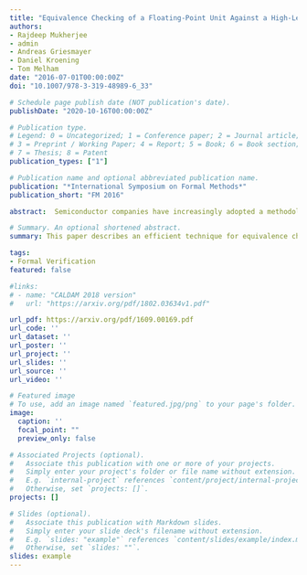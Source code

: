 ```yaml
---
title: "Equivalence Checking of a Floating-Point Unit Against a High-Level C Model"
authors:
- Rajdeep Mukherjee
- admin
- Andreas Griesmayer
- Daniel Kroening
- Tom Melham
date: "2016-07-01T00:00:00Z"
doi: "10.1007/978-3-319-48989-6_33"

# Schedule page publish date (NOT publication's date).
publishDate: "2020-10-16T00:00:00Z"

# Publication type.
# Legend: 0 = Uncategorized; 1 = Conference paper; 2 = Journal article;
# 3 = Preprint / Working Paper; 4 = Report; 5 = Book; 6 = Book section;
# 7 = Thesis; 8 = Patent
publication_types: ["1"]

# Publication name and optional abbreviated publication name.
publication: "*International Symposium on Formal Methods*"
publication_short: "FM 2016"

abstract:  Semiconductor companies have increasingly adopted a methodology that starts with a system-level design specification in C/C++/SystemC. This model is extensively simulated to ensure correct functionality and performance. Later, a Register Transfer Level (RTL) implementation is created in Verilog, either manually by a designer or automatically by a high-level synthesis tool. It is essential to check that the C and Verilog programs are consistent. In this paper, we present a two-step approach, embodied in two equivalence checking tools, VERIFOX and HW-CBMC, to validate designs at the software and RTL levels, respectively. VERIFOX is used for equivalence checking of an untimed software model in C against a high-level reference model in C. HW-CBMC verifies the equivalence of a Verilog RTL implementation against an untimed software model in C. To evaluate our tools, we applied them to a commercial floating-point arithmetic unit (FPU) from ARM and an open-source dual-path floating-point adder. 

# Summary. An optional shortened abstract.
summary: This paper describes an efficient technique for equivalence checking of a real-world Floating Point Unit.

tags:
- Formal Verification
featured: false

#links:
# - name: "CALDAM 2018 version"
#   url: "https://arxiv.org/pdf/1802.03634v1.pdf"

url_pdf: https://arxiv.org/pdf/1609.00169.pdf
url_code: ''
url_dataset: ''
url_poster: ''
url_project: ''
url_slides: ''
url_source: ''
url_video: ''

# Featured image
# To use, add an image named `featured.jpg/png` to your page's folder. 
image:
  caption: ''
  focal_point: ""
  preview_only: false

# Associated Projects (optional).
#   Associate this publication with one or more of your projects.
#   Simply enter your project's folder or file name without extension.
#   E.g. `internal-project` references `content/project/internal-project/index.md`.
#   Otherwise, set `projects: []`.
projects: []

# Slides (optional).
#   Associate this publication with Markdown slides.
#   Simply enter your slide deck's filename without extension.
#   E.g. `slides: "example"` references `content/slides/example/index.md`.
#   Otherwise, set `slides: ""`.
slides: example
---
```


